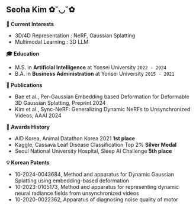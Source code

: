 ## Seoha Kim ✿˘◡˘✿


**🌈 Current Interests**
- 3D/4D Representation : NeRF, Gaussian Splatting
- Multimodal Learning : 3D LLM


**🎓 Education**
- M.S. in <b>Artificial Intelligence</b> at Yonsei University ```2022 - 2024``` 
- B.A. in <b>Business Administration</b> at Yonsei University ```2015 - 2021```


**📝 Publications**
- Bae et al., Per-Gaussian Embedding based Deformation for Deformable 3D Gaussian Splatting, Preprint 2024
- Kim et al., Sync-NeRF: Generalizing Dynamic NeRFs to Unsynchronized Videos, AAAI 2024


**👑 Awards History**
- AID Korea, Animal Datathon Korea 2021 <b>1st place</b>
- Kaggle, Cassava Leaf Disease Classification Top 2% <b>Silver Medal</b>
- Seoul National University Hospital, Sleep AI Challenge <b>5th place</b>


**💡 Korean Patents**
- 10-2024-0043684, Method and apparatus for Dynamic Gaussian Splatting using embedding-based deformation
- 10-2023-0105173, Method and apparatus for representing dynamic neural radiance fields from unsynchronized videos
- 10-2020-0022362, Apparatus of diagnosing noise quality of motor
